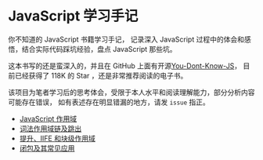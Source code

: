 # JavaScript 学习手记

你不知道的 JavaScript 书籍学习手记，
记录深入 JavaScript 过程中的体会和感悟，结合实际代码踩坑经验，盘点 JavaScript 那些坑。

这本书写的还是蛮深入的，并且在 GitHub 上面有开源[You-Dont-Know-JS](https://github.com/getify/You-Dont-Know-JS)，
目前已经获得了 118K 的 Star ，还是非常推荐阅读的电子书。

该项目为笔者学习后的思考体会，受限于本人水平和阅读理解能力，部分分析内容可能存在错误，
如有表述存在明显错漏的地方，请发 `issue` 指正。

- [JavaScript 作用域](/chapter1/readme.md) 
- [词法作用域链及跳出](/chapter2/readme.md)
- [提升、IIFE 和块级作用域](/chapter3/readme.md)
- [闭包及其常见应用](/chapter4/readme.md)